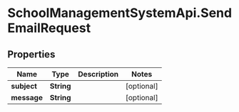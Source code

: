 # SchoolManagementSystemApi.SendEmailRequest

## Properties
Name | Type | Description | Notes
------------ | ------------- | ------------- | -------------
**subject** | **String** |  | [optional] 
**message** | **String** |  | [optional] 
